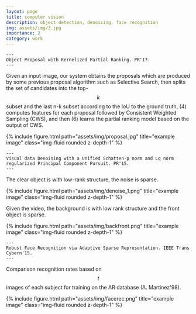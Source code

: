 ```yaml
---
layout: page
title: computer vision
description: object detection, denoising, face recognition
img: assets/img/3.jpg
importance: 2
category: work
---
```


    ---
    Object Proposal with Kernelized Partial Ranking. PR'17.
    ---

Given an input image, our system obtains the proposals which are produced by some previous proposal algorithm such as Selective Search, then splits the set of
candidates into the top-$$k$$ subset and the last n-k subset according to the IoU to the ground truth, (4)
computes features for each proposal followed by Consistent Weighted Sampling (CWS), and then (6) learns the
partial ranking model based on the output of CWS.

<div class="row">
    <div class="col-sm mt-3 mt-md-0">
        {% include figure.html path="assets/img/proposal.jpg" title="example image" class="img-fluid rounded z-depth-1" %}
    </div>
</div>

    ---
    Visual data Denoising with a Unified Schatten-p norm and Lq norm regularized Principal Component Pursuit. PR'15.
    ---


The clear object is with low-rank structure, the noise is sparse.
<div class="row">
    <div class="col-sm mt-3 mt-md-0">
        {% include figure.html path="assets/img/denoise_1.png" title="example image" class="img-fluid rounded z-depth-1" %}
    </div>
</div>
<div class="caption">

</div>

Given the video, the background is with low rank structure and the front object is sparse.
<div class="row">
    <div class="col-sm mt-3 mt-md-0">
        {% include figure.html path="assets/img/backfront.png" title="example image" class="img-fluid rounded z-depth-1" %}
    </div>
</div>
<div class="caption">
    
</div>


    ---
    Robust Face Recognition via Adaptive Sparse Representation. IEEE Trans Cybern'15.
    ---

 Comparison recognition rates based on $$t$$ images of each subject for training on the AR database (A. Martinez'98).

<div class="row">
    <div class="col-sm mt-3 mt-md-0">
        {% include figure.html path="assets/img/facerec.png" title="example image" class="img-fluid rounded z-depth-1" %}
    </div>
</div>
